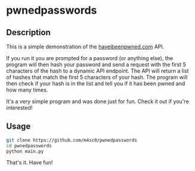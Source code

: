 # pwnedpasswords

## Description

This is a simple demonstration of the [haveibeenpwned.com](https://haveibeenpwned.com) API.

If you run it you are prompted for a password (or anything else), the program will then hash your password and send a request with the first 5 characters of the hash to a dynamic API endpoint. The API will return a list of hashes that match the first 5 characters of your hash. The program will then check if your hash is in the list and tell you if it has been pwned and how many times.

It's a very simple program and was done just for fun. Check it out if you're interested!

## Usage

```bash
git clone https://github.com/m4sc0/pwnedpasswords
cd pwnedpasswords
python main.py
```

That's it. Have fun!
